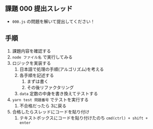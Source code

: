 ## 課題 000 提出スレッド
- `000.js` の問題を解いて提出してください！

## 手順
1. 課題内容を確認する
2. `node ファイル名` で実行してみる
3. ロジックを実装する
    1. 日本語で処理の手順(アルゴリズム)を考える
    2. 各手順を記述する
        1. まずは書く
        2. その後リファクタリング
    3. `data` 定数の中身を書き換えてテストする
4. `yarn test 問題番号` でテストを実行する
    1. 不合格だったら 3に戻る
5. 合格したらスレッドにコードを貼り付け
    1. テキストボックスにコードを貼り付けたのち `cmd(ctrl) + shift + enter`